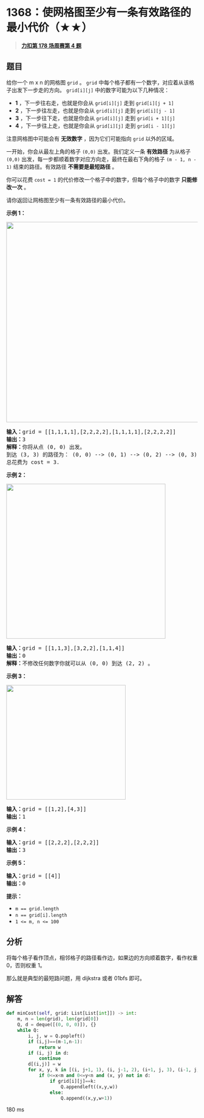# 1368：使网格图至少有一条有效路径的最小代价（★★）


> <u>**[力扣第 178 场周赛第 4 题](https://leetcode.cn/problems/minimum-cost-to-make-at-least-one-valid-path-in-a-grid/)**</u>

## 题目

<p>给你一个 m x n 的网格图 <code>grid</code> 。 <code>grid</code> 中每个格子都有一个数字，对应着从该格子出发下一步走的方向。 <code>grid[i][j]</code> 中的数字可能为以下几种情况：</p>

<ul>
<li><strong>1</strong> ，下一步往右走，也就是你会从 <code>grid[i][j]</code> 走到 <code>grid[i][j + 1]</code></li>
<li><strong>2</strong> ，下一步往左走，也就是你会从 <code>grid[i][j]</code> 走到 <code>grid[i][j - 1]</code></li>
<li><strong>3</strong> ，下一步往下走，也就是你会从 <code>grid[i][j]</code> 走到 <code>grid[i + 1][j]</code></li>
<li><strong>4</strong> ，下一步往上走，也就是你会从 <code>grid[i][j]</code> 走到 <code>grid[i - 1][j]</code></li>
</ul>

<p>注意网格图中可能会有 <strong>无效数字</strong> ，因为它们可能指向 <code>grid</code> 以外的区域。</p>

<p>一开始，你会从最左上角的格子 <code>(0,0)</code> 出发。我们定义一条 <strong>有效路径</strong> 为从格子 <code>(0,0)</code> 出发，每一步都顺着数字对应方向走，最终在最右下角的格子 <code>(m - 1, n - 1)</code> 结束的路径。有效路径 <strong>不需要是最短路径</strong> 。</p>

<p>你可以花费 <code>cost = 1</code> 的代价修改一个格子中的数字，但每个格子中的数字 <strong>只能修改一次</strong> 。</p>

<p>请你返回让网格图至少有一条有效路径的最小代价。</p>



<p><strong>示例 1：</strong></p>

<p><img alt="" src="https://assets.leetcode-cn.com/aliyun-lc-upload/uploads/2020/02/29/grid1.png" style="height: 528px; width: 542px;"></p>

<pre><strong>输入：</strong>grid = [[1,1,1,1],[2,2,2,2],[1,1,1,1],[2,2,2,2]]
<strong>输出：</strong>3
<strong>解释：</strong>你将从点 (0, 0) 出发。
到达 (3, 3) 的路径为： (0, 0) --&gt; (0, 1) --&gt; (0, 2) --&gt; (0, 3) 花费代价 cost = 1 使方向向下 --&gt; (1, 3) --&gt; (1, 2) --&gt; (1, 1) --&gt; (1, 0) 花费代价 cost = 1 使方向向下 --&gt; (2, 0) --&gt; (2, 1) --&gt; (2, 2) --&gt; (2, 3) 花费代价 cost = 1 使方向向下 --&gt; (3, 3)
总花费为 cost = 3.
</pre>

<p><strong>示例 2：</strong></p>

<p><img alt="" src="https://assets.leetcode-cn.com/aliyun-lc-upload/uploads/2020/02/29/grid2.png" style="height: 408px; width: 419px;"></p>

<pre><strong>输入：</strong>grid = [[1,1,3],[3,2,2],[1,1,4]]
<strong>输出：</strong>0
<strong>解释：</strong>不修改任何数字你就可以从 (0, 0) 到达 (2, 2) 。
</pre>

<p><strong>示例 3：</strong></p>

<p><img alt="" src="https://assets.leetcode-cn.com/aliyun-lc-upload/uploads/2020/02/29/grid3.png" style="height: 302px; width: 314px;"></p>

<pre><strong>输入：</strong>grid = [[1,2],[4,3]]
<strong>输出：</strong>1
</pre>

<p><strong>示例 4：</strong></p>

<pre><strong>输入：</strong>grid = [[2,2,2],[2,2,2]]
<strong>输出：</strong>3
</pre>

<p><strong>示例 5：</strong></p>

<pre><strong>输入：</strong>grid = [[4]]
<strong>输出：</strong>0
</pre>



<p><strong>提示：</strong></p>

<ul>
<li><code>m == grid.length</code></li>
<li><code>n == grid[i].length</code></li>
<li><code>1 &lt;= m, n &lt;= 100</code></li>
</ul>


## 分析

将每个格子看作顶点，相邻格子的路径看作边，如果边的方向顺着数字，看作权重 0，否则权重 1。

那么就是典型的最短路问题，用 dijkstra 或者 01bfs 即可。

## 解答

```python
def minCost(self, grid: List[List[int]]) -> int:
	m, n = len(grid), len(grid[0])
	Q, d = deque([(0, 0, 0)]), {}
	while Q:
		i, j, w = Q.popleft()
		if (i,j)==(m-1,n-1):
			return w
		if (i, j) in d:
			continue
		d[(i,j)] = w
		for x, y, k in [(i, j+1, 1), (i, j-1, 2), (i+1, j, 3), (i-1, j, 4)]:
			if 0<=x<m and 0<=y<n and (x, y) not in d:
				if grid[i][j]==k:
					Q.appendleft((x,y,w))
				else:
					Q.append((x,y,w+1))
```
180 ms


